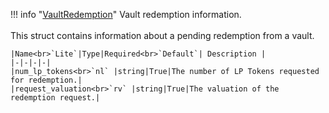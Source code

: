 !!! info "[VaultRedemption](/../../schemas/vault_redemption)"
    Vault redemption information.<br><br>This struct contains information about a pending redemption from a vault.<br>

    |Name<br>`Lite`|Type|Required<br>`Default`| Description |
    |-|-|-|-|
    |num_lp_tokens<br>`nl` |string|True|The number of LP Tokens requested for redemption.|
    |request_valuation<br>`rv` |string|True|The valuation of the redemption request.|
